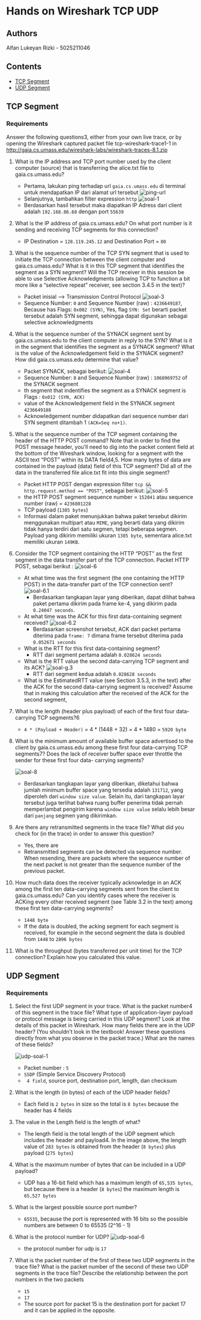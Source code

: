 # Hands on Wireshark TCP UDP

## Authors
Alfan Lukeyan Rizki - 5025211046

## Contents
- [TCP Segment](#TCP-Segment)
- [UDP Segment](#UDP-Segment)

## TCP Segment
### Requirements
Answer the following questions3, either from your own live trace, or by opening the Wireshark captured packet file tcp-wireshark-trace1-1 in http://gaia.cs.umass.edu/wireshark-labs/wireshark-traces-8.1.zip

1.  What is the IP address and TCP port number used by the client computer (source) that is transferring the alice.txt file to gaia.cs.umass.edu?
    - Pertama, lakukan ping terhadap url `gaia.cs.umass.edu` di terminal untuk mendapatkan IP dari alamat url tersebut
    ![ping-url](/img/Screenshot%202023-10-16%20at%2018.35.33.png)
    - Selanjutnya, tambahkan filter expression `http`
    ![soal-1](<img/Screenshot 2023-10-17 at 00.21.44.png>)
    - Berdasarkan hasil tersebut maka diapatkan IP Adress dari client adalah `192.168.86.68` dengan port `55639`

2.  What is the IP address of gaia.cs.umass.edu? On what port number is it sending and receiving TCP segments for this connection?
    - IP Destination = `128.119.245.12` and Destination Port = `80`

3. What is the sequence number of the TCP SYN segment that is used to initiate the TCP connection between the client computer and gaia.cs.umass.edu? What is it in this TCP segment that identifies the segment as a SYN segment? Will the TCP receiver in this session be able to use Selective Acknowledgments (allowing TCP to function a bit more like a “selective repeat” receiver, see section 3.4.5 in the text)?
    - Packet inisial --> Transmission Control Protocol
    ![soal-3](<img/Screenshot 2023-10-17 at 00.33.44.png>)
    - Sequence Number: `0` and Sequence Number (raw) : `4236649187`, Because has Flags: `0x002 (SYN)`, Yes, flag `SYN: Set` berarti packet tersebut adalah SYN segment, sehingga dapat digunakan sebagai selective acknowledgments

4.  What is the sequence number of the SYNACK segment sent by gaia.cs.umass.edu to the client computer in reply to the SYN? What is it in the segment that identifies the segment as a SYNACK segment? What is the value of the Acknowledgement field in the SYNACK segment? How did gaia.cs.umass.edu determine that value?
    - Packet SYNACK, sebagai berikut:
    ![soal-4](<img/Screenshot 2023-10-17 at 00.39.00.png>)
    - Sequence Number: `0` and Sequence Number (raw) : `1068969752` of the SYNACK segment
    - th segment that indentifies the segment as a SYNACK segment is Flags : `0x012 (SYN, ACK)`
    - value of the Acknowledgement field in the SYNACK segment `4236649188`
    - Acknowledgement number didapatkan dari sequence number dari SYN segment ditambah 1 `(ACK=Seq no+1)`.

5.  What is the sequence number of the TCP segment containing the header of the HTTP POST command? Note that in order to find the POST message header, you’ll need to dig into the packet content field at the bottom of the Wireshark window, looking for a segment with the ASCII text “POST” within its DATA field4,5. How many bytes of data are contained in the payload (data) field of this TCP segment? Did all of the data in the transferred file alice.txt fit into this single segment?
    - Packet HTTP POST dengan expression filter `tcp && http.request.method == "POST"`, sebagai berikut:
    ![soal-5](<img/Screenshot 2023-10-17 at 00.47.59.png>)
    - the HTTP POST segment sequence number = `152041` atau sequence number (raw) = `4236801228`
    - TCP payload (`1385 bytes`)
    - Informasi dalam paket menunjukkan bahwa paket tersebut dikirim menggunakan multipart atau `MIME`, yang berarti data yang dikirim tidak hanya terdiri dari satu segmen, tetapi beberapa segmen. Payload yang dikirim memiliki ukuran `1385 byte`, sementara alice.txt memiliki ukuran `149KB`.

6.  Consider the TCP segment containing the HTTP “POST” as the first segment in
the data transfer part of the TCP connection.
    Packet HTTP POST, sebagai berikut :
    ![soal-6](<img/Screenshot 2023-10-17 at 00.54.49.png>)
    - At what time was the first segment (the one containing the HTTP POST) in the data-transfer part of the TCP connection sent?
            ![soal-6.1](<img/Screenshot 2023-10-17 at 00.59.39.png>)
        -   Berdasarkan tangkapan layar yang diberikan, dapat dilihat bahwa paket pertama dikirim pada frame ke-4, yang dikirim pada `0.24047 seconds`.
    - At what time was the ACK for this first data-containing segment received?
            ![soal-6.2](<img/Screenshot 2023-10-17 at 01.00.28.png>)
        -   Berdasarkan screenshot tersebut, ACK dari packet pertama diterima pada `frame: 7` dimana frame tersebut diterima pada `0.052671 seconds`
    - What is the RTT for this first data-containing segment?
        -   RTT dari segment pertama adalah `0.028624 seconds`
    - What is the RTT value the second data-carrying TCP segment and its ACK?
            ![soal-g.3](<img/Screenshot 2023-10-17 at 01.01.26.png>)
        -   RTT dari segment kedua adalah `0.028628 seconds`
    - What is the EstimatedRTT value (see Section 3.5.3, in the text) after the
    ACK for the second data-carrying segment is received? Assume that in making this calculation after the received of the ACK for the second segment,

7.  What is the length (header plus payload) of each of the first four data-carrying TCP segments?6
    -   `4 * (Payload + Header)` = 4 * (1448 + 32) = 4 * 1480 = `5920 byte`

8.  What is the minimum amount of available buffer space advertised to the client by gaia.cs.umass.edu among these first four data-carrying TCP segments7? Does the lack of receiver buffer space ever throttle the sender for these first four data- carrying segments?

    ![soal-8](<img/Screenshot 2023-10-17 at 01.12.32.png>)
    - Berdasarkan tangkapan layar yang diberikan, diketahui bahwa jumlah minimum buffer space yang tersedia adalah `131712`, yang diperoleh dari `window size value`. Selain itu, dari tangkapan layar tersebut juga terlihat bahwa ruang buffer penerima tidak pernah memperlambat pengirim karena `window size value` selalu lebih besar dari `panjang` segmen yang dikirimkan.

9. Are there any retransmitted segments in the trace file? What did you check for (in the trace) in order to answer this question?
    - Yes, there are
    - Retransmitted segments can be detected via sequence number. When resending, there are packets where the sequence number of the next packet is not greater than the sequence number of the previous packet.

10. How much data does the receiver typically acknowledge in an ACK among the first ten data-carrying segments sent from the client to gaia.cs.umass.edu? Can you identify cases where the receiver is ACKing every other received segment (see Table 3.2 in the text) among these first ten data-carrying segments?
    - `1448 byte`
    - If the data is doubled, the acking segment for each segment is received, for example in the second segment the data is doubled from `1448` to `2896 bytes`

11. What is the throughput (bytes transferred per unit time) for the TCP connection? Explain how you calculated this value.

## UDP Segment
### Requirements

1.  Select the first UDP segment in your trace. What is the packet number4 of this segment in the trace file? What type of application-layer payload or protocol message is being carried in this UDP segment? Look at the details of this packet in Wireshark. How many fields there are in the UDP header? (You shouldn’t look in the textbook! Answer these questions directly from what you observe in the packet trace.) What are the names of these fields?
    
    ![udp-soal-1](<img/Screenshot 2023-10-17 at 12.14.22.png>)
    -   Packet number : `5`
    -   `SSDP` (Simple Service Discovery Protocol)
    -  ` 4 field`, source port, destination port, length, dan checksum

2.  What is the length (in bytes) of each of the UDP header fields?
    - Each field is `2 bytes` in size so the total is `8 bytes` because the header has 4 fields

3.  The value in the Length field is the length of what?
    - The length field is the total length of the UDP segment which includes the header and payload4. In the image above, the length value of `283 bytes` is obtained from the header (`8 bytes`) plus payload (`275 bytes`)

4.  What is the maximum number of bytes that can be included in a UDP payload?
    - UDP has a 16-bit field which has a maximum length of `65,535 bytes`, but because there is a header (`8 bytes`) the maximum length is `65,527 bytes`

5.  What is the largest possible source port number?
    - `65535`, because the port is represented with 16 bits so the possible numbers are between 0 to 65535 (2^16 - 1)

6.  What is the protocol number for UDP?
    ![udp-soal-6](<img/Screenshot 2023-10-17 at 12.22.04.png>)
    - the protocol number for udp is `17`

7.  What is the packet number of the first of these two UDP segments in the trace file? What is the packet number of the second of these two UDP segments in the trace file? Describe the relationship between the port numbers in the two packets
    - `15`
    - `17`
    - The source port for packet 15 is the destination port for packet 17 and it can be applied in the opposite.
